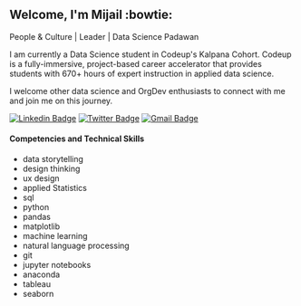## Welcome, I'm Mijail :bowtie:
People & Culture | Leader | Data Science Padawan

I am currently a Data Science student in Codeup's Kalpana Cohort. Codeup is a fully-immersive, project-based career accelerator that provides students with 670+ hours of expert instruction in applied data science. 

I welcome other data science and OrgDev enthusiasts to connect with me and join me on this journey.

[![Linkedin Badge](https://img.shields.io/badge/-mijailmariano-blue?style=flat-square&logo=Linkedin&logoColor=white&link=https://www.linkedin.com/in/mijailmariano/)](https://www.linkedin.com/in/mijailmariano) [![Twitter Badge](https://img.shields.io/badge/-@mijail_mariano-1ca0f1?style=flat-square&labelColor=1ca0f1&logo=twitter&logoColor=white&link=https://twitter.com/mijail_mariano)](https://twitter.com/mijail_mariano) [![Gmail Badge](https://img.shields.io/badge/-mijail.mariano@gmail.com-c14438?style=flat-square&logo=Gmail&logoColor=white&link=mailto:mijail.mariano@gmail.com)](mailto:mijail.mariano@gmail.com)

#### Competencies and Technical Skills

- data storytelling 
- design thinking
- ux design
- applied Statistics
- sql
- python
- pandas
- matplotlib
- machine learning
- natural language processing
- git
- jupyter notebooks
- anaconda
- tableau
- seaborn

